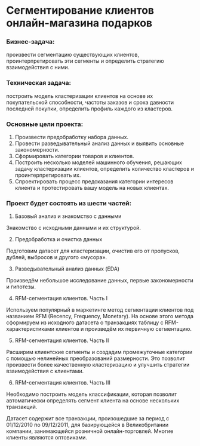 # Сегментирование клиентов онлайн-магазина подарков

### **Бизнес-задача:**  
 произвести сегментацию существующих клиентов, проинтерпретировать эти сегменты и определить стратегию взаимодействия с ними.

### **Техническая задача:**  
 построить модель кластеризации клиентов на основе их покупательской способности, частоты заказов и срока давности последней покупки, определить профиль каждого из кластеров.

### **Основные цели проекта:**
1. Произвести предобработку набора данных.
2. Провести разведывательный анализ данных и выявить основные закономерности.
3. Сформировать категории товаров и клиентов. 
4. Построить несколько моделей машинного обучения, решающих задачу кластеризации клиентов, определить количество кластеров и проинтерпретировать их.
5. Спроектировать процесс предсказания категории интересов клиента и протестировать вашу модель на новых клиентах.

### **Проект будет состоять из шести частей:**

1) Базовый анализ и знакомство с данными

Знакомство с исходными данными и их структурой.

2) Предобработка и очистка данных

Подготовим датасет для кластеризации, очистив его от пропусков, дублей, выбросов и другого «мусора».

3) Разведывательный анализ данных (EDA)

Произведём небольшое исследование данных, первые закономерности и гипотезы.

4) RFM-сегментация клиентов. Часть I

Используем популярный в маркетинге метод сегментации клиентов под названием RFM (Recency, Frequency, Monetary). На основе этого метода сформируем из исходного датасета о транзакциях таблицу с RFM-характеристиками клиентов и произведём их первичную сегментацию.

5) RFM-сегментация клиентов. Часть II

Расширим клиентские сегменты и создадим промежуточные категории с помощью нелинейных преобразований размерности. Это позволит произвести более качественную кластеризацию и улучшить стратегии взаимодействия с клиентами.

6) RFM-сегментация клиентов. Часть III

Необходимо построить модель классификации, которая позволит автоматически определять сегмент клиента на основе нескольких транзакций.


Датасет содержит все транзакции, произошедшие за период с 01/12/2010 по 09/12/2011, для базирующейся в Великобритании компании, занимающейся розничной онлайн-торговлей. Многие клиенты являются оптовиками.